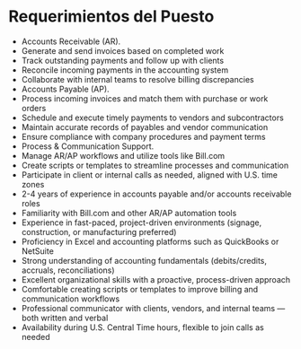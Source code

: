 # Requerimientos del Puesto

- Accounts Receivable (AR).
- Generate and send invoices based on completed work
- Track outstanding payments and follow up with clients
- Reconcile incoming payments in the accounting system
- Collaborate with internal teams to resolve billing discrepancies
- Accounts Payable (AP).
- Process incoming invoices and match them with purchase or work orders
- Schedule and execute timely payments to vendors and subcontractors
- Maintain accurate records of payables and vendor communication
- Ensure compliance with company procedures and payment terms
- Process & Communication Support.
- Manage AR/AP workflows and utilize tools like Bill.com
- Create scripts or templates to streamline processes and communication
- Participate in client or internal calls as needed, aligned with U.S. time zones
- 2-4 years of experience in accounts payable and/or accounts receivable roles
- Familiarity with Bill.com and other AR/AP automation tools
- Experience in fast-paced, project-driven environments (signage, construction, or manufacturing preferred)
- Proficiency in Excel and accounting platforms such as QuickBooks or NetSuite
- Strong understanding of accounting fundamentals (debits/credits, accruals, reconciliations)
- Excellent organizational skills with a proactive, process-driven approach
- Comfortable creating scripts or templates to improve billing and communication workflows
- Professional communicator with clients, vendors, and internal teams — both written and verbal
- Availability during U.S. Central Time hours, flexible to join calls as needed
